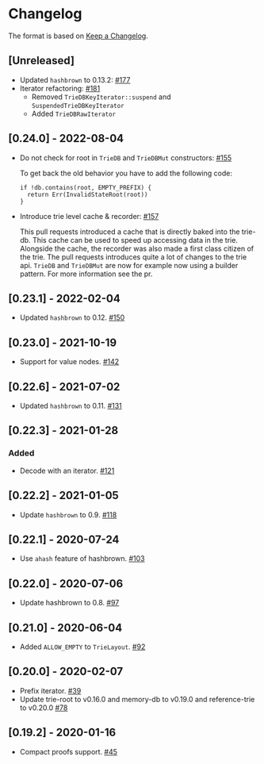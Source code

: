 # Changelog

The format is based on [Keep a Changelog].

[Keep a Changelog]: http://keepachangelog.com/en/1.0.0/

## [Unreleased]
- Updated `hashbrown` to 0.13.2: [#177](https://github.com/paritytech/trie/pull/177)
- Iterator refactoring: [#181](https://github.com/paritytech/trie/pull/181)
  - Removed `TrieDBKeyIterator::suspend` and `SuspendedTrieDBKeyIterator`
  - Added `TrieDBRawIterator`

## [0.24.0] - 2022-08-04
- Do not check for root in `TrieDB` and `TrieDBMut` constructors: [#155](https://github.com/paritytech/trie/pull/155)

  To get back the old behavior you have to add the following code:
  ```
  if !db.contains(root, EMPTY_PREFIX) {
    return Err(InvalidStateRoot(root))
  }
  ```
- Introduce trie level cache & recorder: [#157](https://github.com/paritytech/trie/pull/157)

  This pull requests introduced a cache that is directly baked into the trie-db. This
  cache can be used to speed up accessing data in the trie. Alongside the cache, the recorder
  was also made a first class citizen of the trie. The pull requests introduces quite a lot of changes
  to the trie api. `TrieDB` and `TrieDBMut` are now for example now using a builder pattern. For more information
  see the pr.

## [0.23.1] - 2022-02-04
- Updated `hashbrown` to 0.12. [#150](https://github.com/paritytech/trie/pull/150)

## [0.23.0] - 2021-10-19
- Support for value nodes. [#142](https://github.com/paritytech/trie/pull/142)

## [0.22.6] - 2021-07-02
- Updated `hashbrown` to 0.11. [#131](https://github.com/paritytech/trie/pull/131)

## [0.22.3] - 2021-01-28
### Added
- Decode with an iterator. [#121](https://github.com/paritytech/trie/pull/121)

## [0.22.2] - 2021-01-05
- Update `hashbrown` to 0.9. [#118](https://github.com/paritytech/trie/pull/118)

## [0.22.1] - 2020-07-24
- Use `ahash` feature of hashbrown. [#103](https://github.com/paritytech/trie/pull/103)

## [0.22.0] - 2020-07-06
- Update hashbrown to 0.8. [#97](https://github.com/paritytech/trie/pull/97)

## [0.21.0] - 2020-06-04
- Added `ALLOW_EMPTY` to `TrieLayout`. [#92](https://github.com/paritytech/trie/pull/92)

## [0.20.0] - 2020-02-07
- Prefix iterator. [#39](https://github.com/paritytech/trie/pull/39)
- Update trie-root to v0.16.0 and memory-db to v0.19.0 and reference-trie to v0.20.0 [#78](https://github.com/paritytech/trie/pull/78)

## [0.19.2] - 2020-01-16
- Compact proofs support. [#45](https://github.com/paritytech/trie/pull/45)
